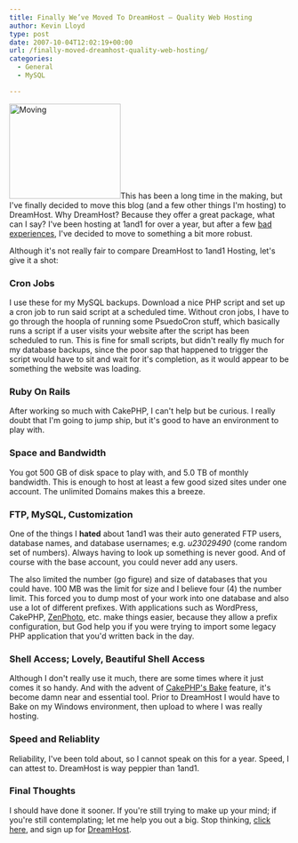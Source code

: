 ```yaml
---
title: Finally We’ve Moved To DreamHost – Quality Web Hosting
author: Kevin Lloyd
type: post
date: 2007-10-04T12:02:19+00:00
url: /finally-moved-dreamhost-quality-web-hosting/
categories:
  - General
  - MySQL

---
```

<img src="/wp-content/uploads/moving.jpg" alt="Moving" class="imageframe imgalignleft" height="171" width="200" />This has been a long time in the making, but I've finally decided to move this blog (and a few other things I'm hosting) to DreamHost. Why DreamHost? Because they offer a great package, what can I say? I've been hosting at 1and1 for over a year, but after a few [bad experiences][1], I've decided to move to something a bit more robust.

Although it's not really fair to compare DreamHost to 1and1 Hosting, let's give it a shot:

### Cron Jobs

I use these for my MySQL backups. Download a nice PHP script and set up a cron job to run said script at a scheduled time. Without cron jobs, I have to go through the hoopla of running some PsuedoCron stuff, which basically runs a script if a user visits your website after the script has been scheduled to run. This is fine for small scripts, but didn't really fly much for my database backups, since the poor sap that happened to trigger the script would have to sit and wait for it's completion, as it would appear to be something the website was loading.

### Ruby On Rails

After working so much with CakePHP, I can't help but be curious. I really doubt that I'm going to jump ship, but it's good to have an environment to play with.

### Space and Bandwidth

You got 500 GB of disk space to play with, and 5.0 TB of monthly bandwidth. This is enough to host at least a few good sized sites under one account. The unlimited Domains makes this a breeze.<!--more-->

### FTP, MySQL, Customization

One of the things I **hated** about 1and1 was their auto generated FTP users, database names, and database usernames; e.g. _u23029490_ (come random set of numbers). Always having to look up something is never good. And of course with the base account, you could never add any users.

The also limited the number (go figure) and size of databases that you could have. 100 MB was the limit for size and I believe four (4) the number limit. This forced you to dump most of your work into one database and also use a lot of different prefixes. With applications such as WordPress, CakePHP, [ZenPhoto][2], etc. make things easier, because they allow a prefix configuration, but God help you if you were trying to import some legacy PHP application that you'd written back in the day.

### Shell Access; Lovely, Beautiful Shell Access

Although I don't really use it much, there are some times where it just comes it so handy. And with the advent of [CakePHP's Bake][3] feature, it's become damn near and essential tool. Prior to DreamHost I would have to Bake on my Windows environment, then upload to where I was really hosting.

### Speed and Reliablity

Reliability, I've been told about, so I cannot speak on this for a year. Speed, I can attest to. DreamHost is way peppier than 1and1.

### Final Thoughts

I should have done it sooner. If you're still trying to make up your mind; if you're still contemplating; let me help you out a big. Stop thinking, [click here][4], and sign up for [DreamHost][4].

 [1]: http://www.lifeofbaz.com/technology/does-1and1-suck/
 [2]: http://www.zenphoto.org
 [3]: http://www.thinkingphp.org/2006/10/16/command-line-fun-in-cakephp-12/
 [4]: http://www.dreamhost.com/r.cgi?335654